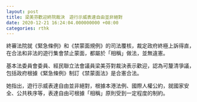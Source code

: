 ```yaml
---
layout: post
title: 梁美芬歡迎終院裁決　遊行示威表達自由並非絕對
date: 2020-12-21 16:24:04.000000000 +08:00
categories: rthk
---
```


終審法院就《緊急條例》和《禁蒙面規例》的司法覆核，裁定政府終極上訴得直，在合法和非法的遊行集會禁止蒙面，都屬於「相稱」做法，並無違憲。

基本法委員會委員、經民聯立法會議員梁美芬對裁決表示歡迎，認為可釐清爭議，包括政府根據《緊急條例》制訂《禁蒙面法》是合憲合法。

她指出，遊行示威表達自由並非絕對，根據本港法例、國際人權公約，就國家安全、公共秩序等，表達自由可根據「相稱」原則受到一定程度的制約。
